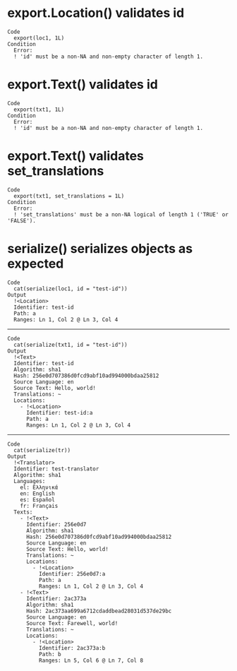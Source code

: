 # export.Location() validates id

    Code
      export(loc1, 1L)
    Condition
      Error:
      ! 'id' must be a non-NA and non-empty character of length 1.

# export.Text() validates id

    Code
      export(txt1, 1L)
    Condition
      Error:
      ! 'id' must be a non-NA and non-empty character of length 1.

# export.Text() validates set_translations

    Code
      export(txt1, set_translations = 1L)
    Condition
      Error:
      ! 'set_translations' must be a non-NA logical of length 1 ('TRUE' or 'FALSE').

# serialize() serializes objects as expected

    Code
      cat(serialize(loc1, id = "test-id"))
    Output
      !<Location>
      Identifier: test-id
      Path: a
      Ranges: Ln 1, Col 2 @ Ln 3, Col 4

---

    Code
      cat(serialize(txt1, id = "test-id"))
    Output
      !<Text>
      Identifier: test-id
      Algorithm: sha1
      Hash: 256e0d707386d0fcd9abf10ad994000bdaa25812
      Source Language: en
      Source Text: Hello, world!
      Translations: ~
      Locations:
        - !<Location>
          Identifier: test-id:a
          Path: a
          Ranges: Ln 1, Col 2 @ Ln 3, Col 4

---

    Code
      cat(serialize(tr))
    Output
      !<Translator>
      Identifier: test-translator
      Algorithm: sha1
      Languages:
        el: Ελληνικά
        en: English
        es: Español
        fr: Français
      Texts:
        - !<Text>
          Identifier: 256e0d7
          Algorithm: sha1
          Hash: 256e0d707386d0fcd9abf10ad994000bdaa25812
          Source Language: en
          Source Text: Hello, world!
          Translations: ~
          Locations:
            - !<Location>
              Identifier: 256e0d7:a
              Path: a
              Ranges: Ln 1, Col 2 @ Ln 3, Col 4
        - !<Text>
          Identifier: 2ac373a
          Algorithm: sha1
          Hash: 2ac373aa699a6712cdaddbead28031d537de29bc
          Source Language: en
          Source Text: Farewell, world!
          Translations: ~
          Locations:
            - !<Location>
              Identifier: 2ac373a:b
              Path: b
              Ranges: Ln 5, Col 6 @ Ln 7, Col 8

